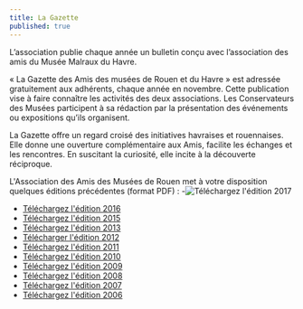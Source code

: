 ```yaml
---
title: La Gazette
published: true
---
```



L’association publie chaque année un bulletin conçu avec l’association des amis du Musée Malraux du Havre.

« La Gazette des Amis des musées de Rouen et du Havre » est adressée gratuitement aux adhérents, chaque année en novembre. Cette publication vise à faire connaître les activités des deux associations. Les Conservateurs des Musées participent à sa rédaction par la présentation des événements ou expositions qu’ils organisent.

La Gazette offre un regard croisé des initiatives havraises et rouennaises. Elle donne une ouverture complémentaire aux Amis, facilite les échanges et les rencontres. En suscitant la curiosité, elle incite à la découverte réciproque.

L'Association des Amis des Musées de Rouen met à votre disposition quelques éditions précédentes (format PDF) : 
 -![Téléchargez l'édition 2017](https://mail.google.com/mail/u/0/?ui=2&ik=a6634b9dad&view=att&th=15aa40fb40f2d55c&attid=0.1&disp=inline&safe=1&zw)
 - [Téléchargez l'édition 2016](/fichiers/gazette/gazette_2016.pdf)
 - [Téléchargez l'édition 2015](/fichiers/gazette/gazette_2015.pdf)
 - [Téléchargez l'édition 2013](/fichiers/gazette/gazette_2013.pdf)
 - [Télécharger l'édition 2012](/fichiers/gazette/gazette_2012.pdf)
 - [Téléchargez l'édition 2011](/fichiers/gazette/gazette_2011.pdf)
 - [Téléchargez l'édition 2010](/fichiers/gazette/gazette_2010.pdf)
 - [Téléchargez l'édition 2009](/fichiers/gazette/gazette_2009.pdf)
 - [Téléchargez l'édition 2008](/fichiers/gazette/gazette_2008.pdf)
 - [Téléchargez l'édition 2007](/fichiers/gazette/gazette_2007.pdf)
 - [Téléchargez l'édition 2006](/fichiers/gazette/gazette_2006.pdf)
